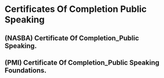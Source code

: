 # Certificates Of Completion Public Speaking 

## (NASBA) Certificate Of Completion_Public Speaking.

## (PMI) Certificate Of Completion_Public Speaking Foundations.
